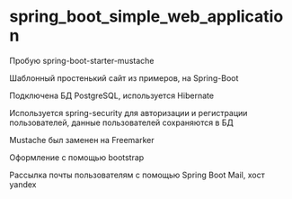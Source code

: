 # spring_boot_simple_web_application

Пробую spring-boot-starter-mustache

Шаблонный простенький сайт из примеров, на Spring-Boot

Подключена БД PostgreSQL, используется Hibernate

Используется spring-security для авторизации и регистрации пользователей, данные пользователей сохраняются в БД

Mustache был заменен на Freemarker

Оформление с помощью bootstrap

Рассылка почты пользователям с помощью Spring Boot Mail, хост yandex